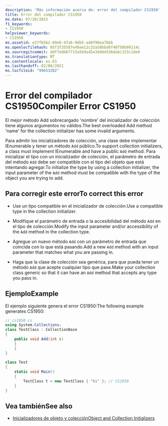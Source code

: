 ```yaml
---
description: 'Más información acerca de: error del compilador CS1950'
title: Error del compilador CS1950
ms.date: 07/20/2015
f1_keywords:
- CS1950
helpviewer_keywords:
- CS1950
ms.assetid: e37fb5b1-09e0-47a6-9db5-a48f90ea7bbb
ms.openlocfilehash: 05f3f35587e49ae12c32a58bbd6f48f50b99114c
ms.sourcegitcommit: ddf7edb67715a5b9a45e3dd44536dabc153c1de0
ms.translationtype: MT
ms.contentlocale: es-ES
ms.lasthandoff: 02/06/2021
ms.locfileid: "99653282"
---
```

# <a name="compiler-error-cs1950"></a><span data-ttu-id="d7247-103">Error del compilador CS1950</span><span class="sxs-lookup"><span data-stu-id="d7247-103">Compiler Error CS1950</span></span>

<span data-ttu-id="d7247-104">El mejor método Add sobrecargado 'nombre' del inicializador de colección tiene algunos argumentos no válidos.</span><span class="sxs-lookup"><span data-stu-id="d7247-104">The best overloaded Add method 'name' for the collection initializer has some invalid arguments.</span></span>  
  
 <span data-ttu-id="d7247-105">Para admitir los inicializadores de colección, una clase debe implementar IEnumerable y tener un método `Add` público.</span><span class="sxs-lookup"><span data-stu-id="d7247-105">To support collection initializers, a class must implement IEnumerable and have a public `Add` method.</span></span> <span data-ttu-id="d7247-106">Para inicializar el tipo con un inicializador de colección, el parámetro de entrada del método `Add` debe ser compatible con el tipo del objeto que está intentando agregar.</span><span class="sxs-lookup"><span data-stu-id="d7247-106">To initialize the type by using a collection initializer, the input parameter of the `Add` method must be compatible with the type of the object you are trying to add.</span></span>  
  
## <a name="to-correct-this-error"></a><span data-ttu-id="d7247-107">Para corregir este error</span><span class="sxs-lookup"><span data-stu-id="d7247-107">To correct this error</span></span>  
  
- <span data-ttu-id="d7247-108">Use un tipo compatible en el inicializador de colección.</span><span class="sxs-lookup"><span data-stu-id="d7247-108">Use a compatible type in the collection initializer.</span></span>  
  
- <span data-ttu-id="d7247-109">Modifique el parámetro de entrada o la accesibilidad del método `Add` en el tipo de colección.</span><span class="sxs-lookup"><span data-stu-id="d7247-109">Modify the input parameter and/or accessibility of the `Add` method in the collection type.</span></span>  
  
- <span data-ttu-id="d7247-110">Agregue un nuevo método `Add` con un parámetro de entrada que coincida con lo que está pasando.</span><span class="sxs-lookup"><span data-stu-id="d7247-110">Add a new `Add` method with an input parameter that matches what you are passing in.</span></span>  
  
- <span data-ttu-id="d7247-111">Haga que la clase de colección sea genérica, para que pueda tener un método `Add` que acepte cualquier tipo que pase.</span><span class="sxs-lookup"><span data-stu-id="d7247-111">Make your collection class generic so that it can have an `Add` method that accepts any type you pass in.</span></span>  
  
## <a name="example"></a><span data-ttu-id="d7247-112">Ejemplo</span><span class="sxs-lookup"><span data-stu-id="d7247-112">Example</span></span>  

 <span data-ttu-id="d7247-113">El ejemplo siguiente genera el error CS1950:</span><span class="sxs-lookup"><span data-stu-id="d7247-113">The following example generates CS1950:</span></span>  
  
```csharp  
// cs1950.cs  
using System.Collections;  
class TestClass : CollectionBase  
{  
    public void Add(int c)  
    {  
    }  
}  
  
class Test  
{  
    static void Main()  
    {  
        TestClass t = new TestClass { "hi" }; // CS1950  
    }  
}  
```  
  
## <a name="see-also"></a><span data-ttu-id="d7247-114">Vea también</span><span class="sxs-lookup"><span data-stu-id="d7247-114">See also</span></span>

- [<span data-ttu-id="d7247-115">Inicializadores de objeto y colección</span><span class="sxs-lookup"><span data-stu-id="d7247-115">Object and Collection Initializers</span></span>](../programming-guide/classes-and-structs/object-and-collection-initializers.md)
